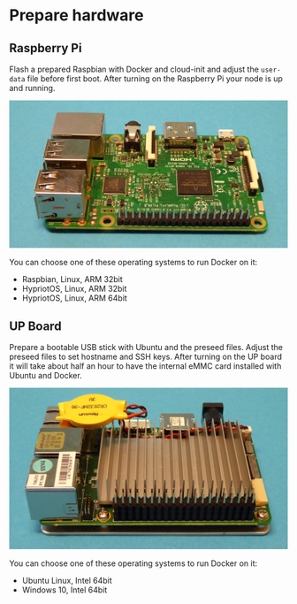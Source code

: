 # Prepare hardware

## Raspberry Pi

Flash a prepared Raspbian with Docker and cloud-init and adjust the `user-data` file
before first boot. After turning on the Raspberry Pi your node is up and running.

![Raspberry Pi 3](images/raspberrypi3.jpg)

You can choose one of these operating systems to run Docker on it:

- Raspbian, Linux, ARM 32bit
- HypriotOS, Linux, ARM 32bit
- HypriotOS, Linux, ARM 64bit

## UP Board

Prepare a bootable USB stick with Ubuntu and the preseed files. Adjust the
preseed files to set hostname and SSH keys. After turning on the UP board it
will take about half an hour to have the internal eMMC card installed with
Ubuntu and Docker.

![UP Board](images/upboard.jpg)

You can choose one of these operating systems to run Docker on it:

- Ubuntu Linux, Intel 64bit
- Windows 10, Intel 64bit
